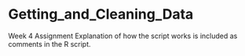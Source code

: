 # Getting_and_Cleaning_Data
Week 4 Assignment
Explanation of how the script works is included as comments in the R script.

